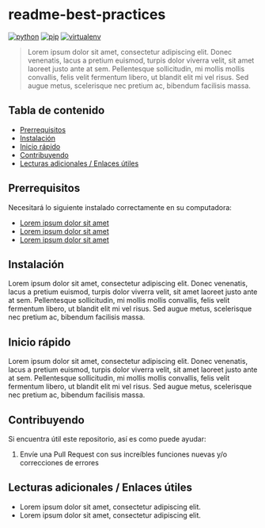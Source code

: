 # readme-best-practices
[![python](https://img.shields.io/badge/python-v3.7.X-green.svg)](https://www.python.org/)
[![pip](https://img.shields.io/badge/pip-v10.0.X-yellow.svg)](https://pypi.org/project/pip/)
[![virtualenv](https://img.shields.io/badge/virtualenv-v15.1.X-red.svg)](https://virtualenv.pypa.io/en/stable/)

> Lorem ipsum dolor sit amet, consectetur adipiscing elit. Donec venenatis, lacus a pretium euismod, turpis dolor viverra velit, sit amet laoreet justo ante at sem. Pellentesque sollicitudin, mi mollis mollis convallis, felis velit fermentum libero, ut blandit elit mi vel risus. Sed augue metus, scelerisque nec pretium ac, bibendum facilisis massa.

## Tabla de contenido

- [Prerrequisitos](#prerrequisitos)
- [Instalación](#instalación)
- [Inicio rápido](#inicio-rápido)
- [Contribuyendo](#contribuyendo)
- [Lecturas adicionales / Enlaces útiles](#lecturas-adicionales--enlaces-útiles)

## Prerrequisitos

Necesitará lo siguiente instalado correctamente en su computadora:

* [Lorem ipsum dolor sit amet](http://lorem-ipsum-dolor-sit-amet)
* [Lorem ipsum dolor sit amet](http://lorem-ipsum-dolor-sit-amet)
* [Lorem ipsum dolor sit amet](http://lorem-ipsum-dolor-sit-amet)

## Instalación

Lorem ipsum dolor sit amet, consectetur adipiscing elit. Donec venenatis, lacus a pretium euismod, turpis dolor viverra velit, sit amet laoreet justo ante at sem. Pellentesque sollicitudin, mi mollis mollis convallis, felis velit fermentum libero, ut blandit elit mi vel risus. Sed augue metus, scelerisque nec pretium ac, bibendum facilisis massa.

## Inicio rápido

Lorem ipsum dolor sit amet, consectetur adipiscing elit. Donec venenatis, lacus a pretium euismod, turpis dolor viverra velit, sit amet laoreet justo ante at sem. Pellentesque sollicitudin, mi mollis mollis convallis, felis velit fermentum libero, ut blandit elit mi vel risus. Sed augue metus, scelerisque nec pretium ac, bibendum facilisis massa.

## Contribuyendo

Si encuentra útil este repositorio, así es como puede ayudar:

1. Envíe una Pull Request con sus increíbles funciones nuevas y/o correcciones de errores

## Lecturas adicionales / Enlaces útiles

* Lorem ipsum dolor sit amet, consectetur adipiscing elit.
* Lorem ipsum dolor sit amet, consectetur adipiscing elit.
